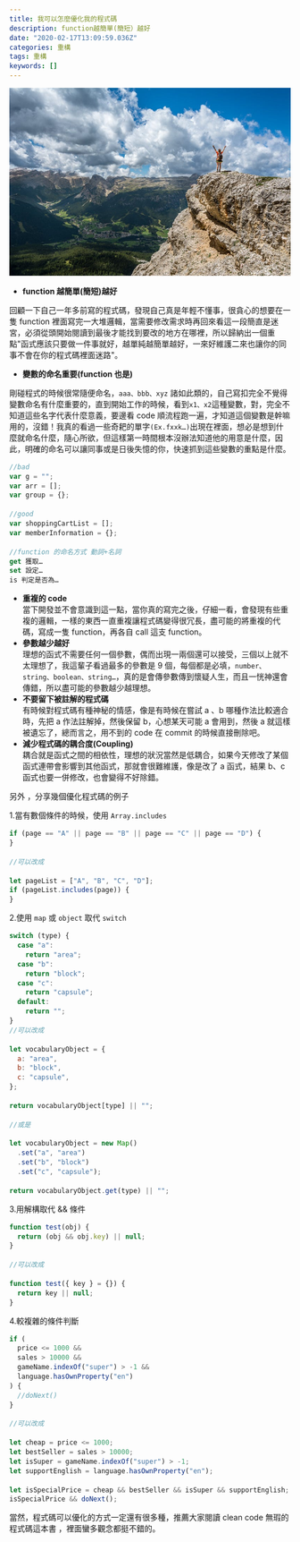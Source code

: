 ```yaml
---
title: 我可以怎麼優化我的程式碼
description: function越簡單(簡短）越好
date: "2020-02-17T13:09:59.036Z"
categories: 重構
tags: 重構
keywords: []
---
```


![](/img/1__lwB__n7DxRX76Ba7Y2kEvkw.jpeg)

- **function 越簡單(簡短)越好**

回顧一下自己一年多前寫的程式碼，發現自己真是年輕不懂事，很貪心的想要在一隻 function 裡面寫完一大堆邏輯，當需要修改需求時再回來看這一段簡直是迷宮，必須從頭開始閱讀到最後才能找到要改的地方在哪裡，所以歸納出一個重點"函式應該只要做一件事就好，越單純越簡單越好，一來好維護二來也讓你的同事不會在你的程式碼裡面迷路"。

- **變數的命名重要(function 也是)**

剛碰程式的時候很常隨便命名，`aaa、bbb、xyz` 諸如此類的，自己寫扣完全不覺得變數命名有什麼重要的，直到開始工作的時候，看到`x1、x2`這種變數，對，完全不知道這些名字代表什麼意義，要邊看 code 順流程跑一遍，才知道這個變數是幹嘛用的，沒錯！我真的看過一些奇耙的單字`(Ex.fxxk…)`出現在裡面，想必是想到什麼就命名什麼，隨心所欲，但這樣第一時間根本沒辦法知道他的用意是什麼，因此，明確的命名可以讓同事或是日後失憶的你，快速抓到這些變數的重點是什麼。

```javascript
//bad
var g = "";
var arr = [];
var group = {};

//good
var shoppingCartList = [];
var memberInformation = {};

//function 的命名方式 動詞+名詞
get 獲取…
set 設定…
is 判定是否為…
```

- **重複的 code**  
  當下開發並不會意識到這一點，當你真的寫完之後，仔細一看，會發現有些重複的邏輯，一樣的東西一直重複讓程式碼變得很冗長，盡可能的將重複的代碼，寫成一隻 function，再各自 call 這支 function。
- **參數越少越好**  
  理想的函式不需要任何一個參數，偶而出現一兩個還可以接受，三個以上就不太理想了，我這輩子看過最多的參數是 9 個，每個都是必填，`number、string、boolean、string…`，真的是會傳參數傳到懷疑人生，而且一恍神還會傳錯，所以盡可能的參數越少越理想。
- **不要留下被註解的程式碼**  
  有時候對程式碼有種神秘的情感，像是有時候在嘗試 a 、b 哪種作法比較適合時，先把 a 作法註解掉，然後保留 b，心想某天可能 a 會用到，然後 a 就這樣被遺忘了，總而言之，用不到的 code 在 commit 的時候直接刪除吧。
- **減少程式碼的耦合度(Coupling)**  
  耦合就是函式之間的相依性，理想的狀況當然是低耦合，如果今天修改了某個函式連帶會影響到其他函式，那就會很難維護，像是改了 a 函式，結果 b、c 函式也要一併修改，也會變得不好除錯。

另外 ，分享幾個優化程式碼的例子

1.當有數個條件的時候，使用 `Array.includes`

```javascript
if (page == "A" || page == "B" || page == "C" || page == "D") {
}

//可以改成

let pageList = ["A", "B", "C", "D"];
if (pageList.includes(page)) {
}
```

2.使用 `map` 或 `object` 取代 `switch`

```javascript
switch (type) {
  case "a":
    return "area";
  case "b":
    return "block";
  case "c":
    return "capsule";
  default:
    return "";
}
//可以改成

let vocabularyObject = {
  a: "area",
  b: "block",
  c: "capsule",
};

return vocabularyObject[type] || "";

//或是

let vocabularyObject = new Map()
  .set("a", "area")
  .set("b", "block")
  .set("c", "capsule");

return vocabularyObject.get(type) || "";
```

3.用解構取代 && 條件

```javascript
function test(obj) {
  return (obj && obj.key) || null;
}

//可以改成

function test({ key } = {}) {
  return key || null;
}
```

4.較複雜的條件判斷

```javascript
if (
  price <= 1000 &&
  sales > 10000 &&
  gameName.indexOf("super") > -1 &&
  language.hasOwnProperty("en")
) {
  //doNext()
}

//可以改成

let cheap = price <= 1000;
let bestSeller = sales > 10000;
let isSuper = gameName.indexOf("super") > -1;
let supportEnglish = language.hasOwnProperty("en");

let isSpecialPrice = cheap && bestSeller && isSuper && supportEnglish;
isSpecialPrice && doNext();
```

當然，程式碼可以優化的方式一定還有很多種，推薦大家閱讀 clean code 無瑕的程式碼這本書 ，裡面蠻多觀念都挺不錯的。
